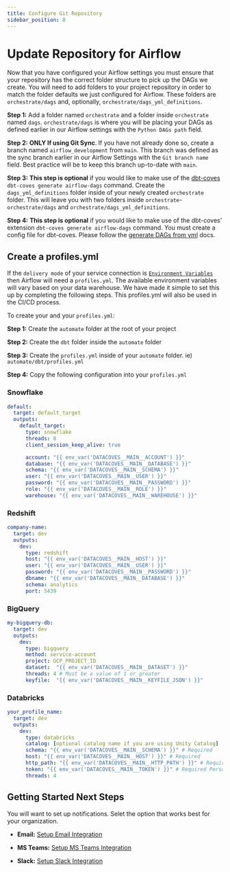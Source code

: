 ```yaml
---
title: Configure Git Repository
sidebar_position: 8
---
```

# Update Repository for Airflow

Now that you have configured your Airflow settings you must ensure that your repository has the correct folder structure to pick up the DAGs we create. You will need to add folders to your project repository in order to match the folder defaults we just configured for Airflow. These folders are `orchestrate/dags` and, optionally, `orchestrate/dags_yml_definitions`. 

**Step 1:** Add a folder named `orchestrate` and a folder inside `orchestrate` named `dags`. `orchestrate/dags` is where you will be placing your DAGs as defined earlier in our Airflow settings with the  `Python DAGs path` field.

**Step 2:** **ONLY If using Git Sync**. If you have not already done so, create a branch named `airflow_development` from `main`. This branch was defined as the sync branch earlier in our Airflow Settings with the `Git branch name` field. Best practice will be to keep this branch up-to-date with `main`.

**Step 3:** **This step is optional** if you would like to make use of the [dbt-coves](https://github.com/datacoves/dbt-coves?tab=readme-ov-file#airflow-dags-generation-arguments) `dbt-coves generate airflow-dags` command. Create the `dags_yml_definitions` folder inside of your newly created `orchestrate` folder. This will leave you with two folders inside `orchestrate`- `orchestrate/dags` and `orchestrate/dags_yml_definitions`.

**Step 4:** **This step is optional** if you would like to make use of the dbt-coves' extension `dbt-coves generate airflow-dags` command. You must create a config file for dbt-coves. Please follow the [generate DAGs from yml](how-tos/airflow/DAGs/generate-dags-from-yml.md) docs.

## Create a profiles.yml

If the `delivery mode` of your service connection is [`Environment Variables`](/how-tos/datacoves/how_to_service_connections.md) then Airflow will need a `profiles.yml`. The available environment variables will vary based on your data warehouse. We have made it simple to set this up by completing the following steps. This profiles.yml will also be used in the CI/CD process. 

To create your and your `profiles.yml`:

**Step 1:** Create the `automate` folder at the root of your project

**Step 2:** Create the `dbt` folder inside the `automate` folder 

**Step 3:** Create the `profiles.yml` inside of your `automate` folder. ie) `automate/dbt/profiles.yml`

**Step 4:** Copy the following configuration into your `profiles.yml`

### Snowflake
``` yaml
default:
  target: default_target
  outputs:
    default_target:
      type: snowflake
      threads: 8
      client_session_keep_alive: true

      account: "{{ env_var('DATACOVES__MAIN__ACCOUNT') }}"
      database: "{{ env_var('DATACOVES__MAIN__DATABASE') }}"
      schema: "{{ env_var('DATACOVES__MAIN__SCHEMA') }}"
      user: "{{ env_var('DATACOVES__MAIN__USER') }}"
      password: "{{ env_var('DATACOVES__MAIN__PASSWORD') }}"
      role: "{{ env_var('DATACOVES__MAIN__ROLE') }}"
      warehouse: "{{ env_var('DATACOVES__MAIN__WAREHOUSE') }}"
```
### Redshift 
```yaml
company-name:
  target: dev
  outputs:
    dev:
      type: redshift
      host: "{{ env_var('DATACOVES__MAIN__HOST') }}"
      user: "{{ env_var('DATACOVES__MAIN__USER') }}"
      password: "{{ env_var('DATACOVES__MAIN__PASSWORD') }}"
      dbname: "{{ env_var('DATACOVES__MAIN__DATABASE') }}"
      schema: analytics
      port: 5439
```
### BigQuery
```yaml
my-bigquery-db:
  target: dev
  outputs:
    dev:
      type: bigquery
      method: service-account
      project: GCP_PROJECT_ID
      dataset:  "{{ env_var('DATACOVES__MAIN__DATASET') }}"
      threads: 4 # Must be a value of 1 or greater
      keyfile:  "{{ env_var('DATACOVES__MAIN__KEYFILE_JSON') }}"
```
### Databricks
```yaml
your_profile_name:
  target: dev
  outputs:
    dev:
      type: databricks
      catalog: [optional catalog name if you are using Unity Catalog]
      schema: "{{ env_var('DATACOVES__MAIN__SCHEMA') }}" # Required
      host: "{{ env_var('DATACOVES__MAIN__HOST') }}" # Required
      http_path: "{{ env_var('DATACOVES__MAIN__HTTP_PATH') }}" # Required
      token: "{{ env_var('DATACOVES__MAIN__TOKEN') }}" # Required Personal Access Token (PAT) if using token-based authentication
      threads: 4 
```
## Getting Started Next Steps 

You will want to set up notifications. Selet the option that works best for your organization.

- **Email:** [Setup Email Integration](/docs/how-tos/airflow/send-emails.md)

- **MS Teams:** [Setup MS Teams Integration](/docs/how-tos/airflow/send-ms-teams-notifications)

- **Slack:** [Setup Slack Integration](/docs/how-tos/airflow/send-slack-notifications)

